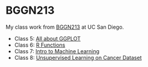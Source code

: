 # BGGN213
My class work from [BGGN213](https://bioboot.github.io/bggn213_F24/) at UC San Diego.


- Class 5: [All about GGPLOT](https://github.com/m8white/bggn213_github1/blob/main/Class05/Class05.md)
- Class 6: [R Functions](https://github.com/m8white/bggn213_github1/blob/main/Class06/Class06.md)
- Class 7: [Intro to Machine Learning](https://github.com/m8white/bggn213_github1/blob/main/Class07/Class07machineLearning.qmd)
- Class 8: [Unsupervised Learning on Cancer Dataset](https://github.com/m8white/bggn213_github1/blob/main/Class08/Class08.qmd)

